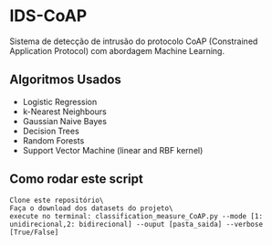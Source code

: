 # IDS-CoAP
Sistema de detecção de intrusão do protocolo CoAP (Constrained Application Protocol) com abordagem Machine Learning.

## Algoritmos Usados
* Logistic Regression
* k-Nearest Neighbours
* Gaussian Naive Bayes
* Decision Trees
* Random Forests
* Support Vector Machine (linear and RBF kernel)

## Como rodar este script
```Shell Script
Clone este repositório\
Faça o download dos datasets do projeto\
execute no terminal: classification_measure_CoAP.py --mode [1: unidirecional,2: bidirecional] --ouput [pasta_saida] --verbose [True/False]
```
